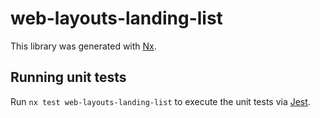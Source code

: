 # web-layouts-landing-list

This library was generated with [Nx](https://nx.dev).

## Running unit tests

Run `nx test web-layouts-landing-list` to execute the unit tests via [Jest](https://jestjs.io).
